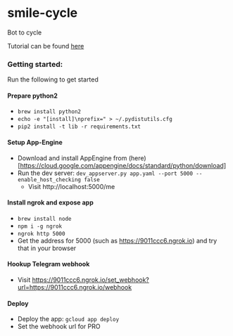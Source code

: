 # smile-cycle
Bot to cycle 

Tutorial can be found [here](https://github.com/yukuku/telebot)

### Getting started:
Run the following to get started

#### Prepare python2
- `brew install python2`
- `echo -e "[install]\nprefix=" > ~/.pydistutils.cfg`
- `pip2 install -t lib -r requirements.txt`

#### Setup App-Engine
- Download and install AppEngine from (here)[https://cloud.google.com/appengine/docs/standard/python/download]
- Run the dev server: `dev_appserver.py app.yaml --port 5000 --enable_host_checking false`
  - Visit http://localhost:5000/me

#### Install ngrok and expose app 
- `brew install node`
- `npm i -g ngrok`
- `ngrok http 5000`
- Get the address for 5000 (such as https://9011ccc6.ngrok.io) and try that in your browser

#### Hookup Telegram webhook
- Visit https://9011ccc6.ngrok.io/set_webhook?url=https://9011ccc6.ngrok.io/webhook

#### Deploy
- Deploy the app: `gcloud app deploy` 
- Set the webhook url for PRO
